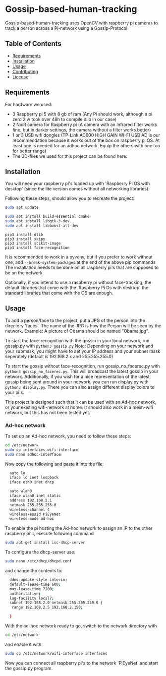 # Gossip-based-human-tracking

Gossip-based-human-tracking uses OpenCV with raspberry pi cameras to track a person across a Pi-network using a Gossip-Protocol

## Table of Contents
- [Requirements](#requirements)
- [Installation](#installation)
- [Usage](#usage)
- [Contributing](#contributing)
- [License](#license)

## Requirements

For hardware we used: 
- 3 Raspberry pi 5 with 8 gb of ram (Any Pi should work, although a pi zero 2 w took over 48h to compile dlib in our case)
- 2 NoiR camera for Raspberry pi (A camera with an Infrared filter works fine, but in darker settings, the camera without a filter works better)
- 1 or 3 USB wifi dongles (TP-Link AC600 HIGH GAIN WI-FI USB AD is our recommendation because it works out of the box on raspberry pi OS. At least one is needed for an adhoc network. Equip the others with one too for better range)
- The 3D-files we used for this project can be found here:

## Installation

You will need your raspberry pi's loaded up with 'Raspberry Pi OS with desktop' (since the lite version comes without all networking libraries).

Following these steps, should allow you to recreate the project:

```bash
sudo apt update
```
```bash
sudo apt install build-essential cmake
sudo apt install libgtk-3-dev
sudo apt install libboost-all-dev
```
```
pip3 install dlib
pip3 install skipy
pip3 install scikit-image
pip3 install face-recognition
```
It is recommended to work in a pyvenv, but if you prefer to work without one, add ``` --break-system-packages ``` at the end of the above pip commands
The installation needs to be done on all raspberry pi's that are supposed to be on the network.

Optionally, if you intend to use a raspberry pi without face-tracking, the default libraries that come with the 'Raspberry Pi Os with desktop' the standard libraries that come with the OS are enough.

## Usage

To add a person/face to the project, put a JPG of the person into the directory 'faces'. The name of the JPG is how the Person will be seen by the network. 
Example: A picture of Obama should be named "Obama.jpg".

To start the face-recognition with the gossip in your local network, run gossip.py with ```python3 gossip.py```
Note: Depending on your network and your submask, you might have to set your IP address and your subnet mask seperately (default is 192.168.2.x and 255.255.255.0)

To start the gossip without face-recognition, run gossip_no_facerec.py with ```python3 gossip_no_facerec.py```. This will broadcast the latest gossip in your network.
Additionally, if you wish for a nice representation of the latest gossip being sent around in your network, you can run display.py with ```python3 display.py```. 
There you can also assign different display colors to your pi's.

This project is designed such that it can be used with an Ad-hoc network, or your existing wifi-network at home. It should also work in a mesh-wifi network, but this has not been tested yet. 

### Ad-hoc network
To set up an Ad-hoc network, you need to follow these steps:
```bash
cd /etc/network
sudo cp interfaces wifi-interface
sudo nano adhoc-interface
```
Now copy the following and paste it into the file:
```bash
  auto lo
  iface lo inet loopback
  iface eth0 inet dhcp

  auto wlan0
  iface wlan0 inet static
  address 192.168.2.1
  netmask 255.255.255.0
  wireless-channel 4
  wireless-essid PiEyeNet
  wireless-mode ad-hoc
```
To enable the pi hosting the Ad-hoc network to assign an IP to the other raspberry pi's, execute following command
```bash
sudo apt-get install isc-dhcp-server
```
To configure the dhcp-server use:
```bash
sudo nano /etc/dhcp/dhcpd.conf
```
and change the contents to:
```bash
  ddns-update-style interim;
  default-lease-time 600;
  max-lease-time 7200;
  authoritative;
  log-facility local7;
  subnet 192.168.2.0 netmask 255.255.255.0 {
   range 192.168.2.5 192.168.2.150;

  }
```
With the ad-hoc network ready to go, switch to the network directory with
```bash
cd /etc/network
```
and enable it with:
```bash
sudo cp /etc/network/wifi-interface interfaces
```

Now you can connect all raspberry pi's to the network 'PiEyeNet' and start the gossip.py program.
